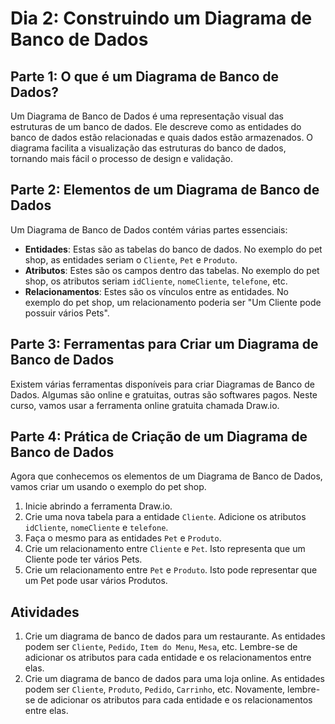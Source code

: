 # Dia 2: Construindo um Diagrama de Banco de Dados

## Parte 1: O que é um Diagrama de Banco de Dados?

Um Diagrama de Banco de Dados é uma representação visual das estruturas de um banco de dados. Ele descreve como as entidades do banco de dados estão relacionadas e quais dados estão armazenados. O diagrama facilita a visualização das estruturas do banco de dados, tornando mais fácil o processo de design e validação.

## Parte 2: Elementos de um Diagrama de Banco de Dados

Um Diagrama de Banco de Dados contém várias partes essenciais:

- **Entidades**: Estas são as tabelas do banco de dados. No exemplo do pet shop, as entidades seriam o `Cliente`, `Pet` e `Produto`.
- **Atributos**: Estes são os campos dentro das tabelas. No exemplo do pet shop, os atributos seriam `idCliente`, `nomeCliente`, `telefone`, etc.
- **Relacionamentos**: Estes são os vínculos entre as entidades. No exemplo do pet shop, um relacionamento poderia ser "Um Cliente pode possuir vários Pets".

## Parte 3: Ferramentas para Criar um Diagrama de Banco de Dados

Existem várias ferramentas disponíveis para criar Diagramas de Banco de Dados. Algumas são online e gratuitas, outras são softwares pagos. Neste curso, vamos usar a ferramenta online gratuita chamada Draw.io.

## Parte 4: Prática de Criação de um Diagrama de Banco de Dados

Agora que conhecemos os elementos de um Diagrama de Banco de Dados, vamos criar um usando o exemplo do pet shop.

1. Inicie abrindo a ferramenta Draw.io.
2. Crie uma nova tabela para a entidade `Cliente`. Adicione os atributos `idCliente`, `nomeCliente` e `telefone`.
3. Faça o mesmo para as entidades `Pet` e `Produto`.
4. Crie um relacionamento entre `Cliente` e `Pet`. Isto representa que um Cliente pode ter vários Pets.
5. Crie um relacionamento entre `Pet` e `Produto`. Isto pode representar que um Pet pode usar vários Produtos.

## Atividades

1. Crie um diagrama de banco de dados para um restaurante. As entidades podem ser `Cliente`, `Pedido`, `Item do Menu`, `Mesa`, etc. Lembre-se de adicionar os atributos para cada entidade e os relacionamentos entre elas.
2. Crie um diagrama de banco de dados para uma loja online. As entidades podem ser `Cliente`, `Produto`, `Pedido`, `Carrinho`, etc. Novamente, lembre-se de adicionar os atributos para cada entidade e os relacionamentos entre elas.